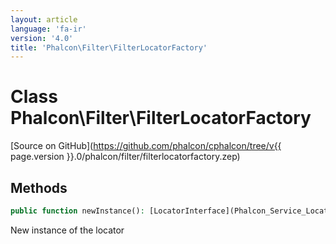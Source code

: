 ```yaml
---
layout: article
language: 'fa-ir'
version: '4.0'
title: 'Phalcon\Filter\FilterLocatorFactory'
---
```

# Class **Phalcon\Filter\FilterLocatorFactory**

[Source on GitHub](https://github.com/phalcon/cphalcon/tree/v{{ page.version }}.0/phalcon/filter/filterlocatorfactory.zep)

## Methods

```php
public function newInstance(): [LocatorInterface](Phalcon_Service_LocatorInterface);
```

New instance of the locator